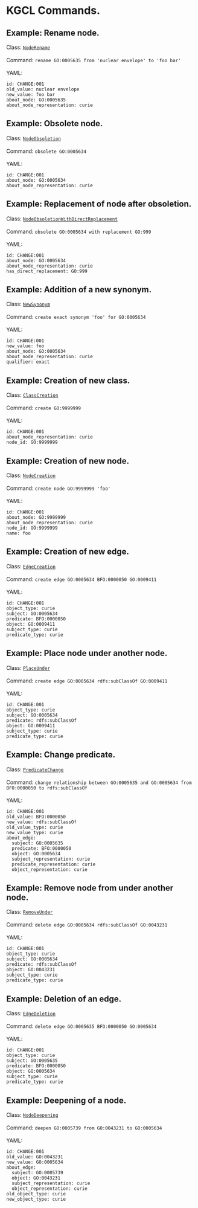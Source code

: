 # KGCL Commands.

## Example: Rename node.
Class: [`NodeRename`](https://w3id.org/kgcl/NodeRename) </br></br>Command: `rename GO:0005635 from 'nuclear envelope' to 'foo bar'`</br></br>YAML:
```
id: CHANGE:001
old_value: nuclear envelope
new_value: foo bar
about_node: GO:0005635
about_node_representation: curie

```
## Example: Obsolete node.
Class: [`NodeObsoletion`](https://w3id.org/kgcl/NodeObsoletion) </br></br>Command: `obsolete GO:0005634`</br></br>YAML:
```
id: CHANGE:001
about_node: GO:0005634
about_node_representation: curie

```
## Example: Replacement of node after obsoletion.
Class: [`NodeObsoletionWithDirectReplacement`](https://w3id.org/kgcl/NodeObsoletionWithDirectReplacement) </br></br>Command: `obsolete GO:0005634 with replacement GO:999`</br></br>YAML:
```
id: CHANGE:001
about_node: GO:0005634
about_node_representation: curie
has_direct_replacement: GO:999

```
## Example: Addition of a new synonym.
Class: [`NewSynonym`](https://w3id.org/kgcl/NewSynonym) </br></br>Command: `create exact synonym 'foo' for GO:0005634`</br></br>YAML:
```
id: CHANGE:001
new_value: foo
about_node: GO:0005634
about_node_representation: curie
qualifier: exact

```
## Example: Creation of new class.
Class: [`ClassCreation`](https://w3id.org/kgcl/ClassCreation) </br></br>Command: `create GO:9999999`</br></br>YAML:
```
id: CHANGE:001
about_node_representation: curie
node_id: GO:9999999

```
## Example: Creation of new node.
Class: [`NodeCreation`](https://w3id.org/kgcl/NodeCreation) </br></br>Command: `create node GO:9999999 'foo'`</br></br>YAML:
```
id: CHANGE:001
about_node: GO:9999999
about_node_representation: curie
node_id: GO:9999999
name: foo

```
## Example: Creation of new edge.
Class: [`EdgeCreation`](https://w3id.org/kgcl/EdgeCreation) </br></br>Command: `create edge GO:0005634 BFO:0000050 GO:0009411`</br></br>YAML:
```
id: CHANGE:001
object_type: curie
subject: GO:0005634
predicate: BFO:0000050
object: GO:0009411
subject_type: curie
predicate_type: curie

```
## Example: Place node under another node.
Class: [`PlaceUnder`](https://w3id.org/kgcl/PlaceUnder) </br></br>Command: `create edge GO:0005634 rdfs:subClassOf GO:0009411`</br></br>YAML:
```
id: CHANGE:001
object_type: curie
subject: GO:0005634
predicate: rdfs:subClassOf
object: GO:0009411
subject_type: curie
predicate_type: curie

```
## Example: Change predicate.
Class: [`PredicateChange`](https://w3id.org/kgcl/PredicateChange) </br></br>Command: `change relationship between GO:0005635 and GO:0005634 from BFO:0000050 to rdfs:subClassOf`</br></br>YAML:
```
id: CHANGE:001
old_value: BFO:0000050
new_value: rdfs:subClassOf
old_value_type: curie
new_value_type: curie
about_edge:
  subject: GO:0005635
  predicate: BFO:0000050
  object: GO:0005634
  subject_representation: curie
  predicate_representation: curie
  object_representation: curie

```
## Example: Remove node from under another node.
Class: [`RemoveUnder`](https://w3id.org/kgcl/RemoveUnder) </br></br>Command: `delete edge GO:0005634 rdfs:subClassOf GO:0043231`</br></br>YAML:
```
id: CHANGE:001
object_type: curie
subject: GO:0005634
predicate: rdfs:subClassOf
object: GO:0043231
subject_type: curie
predicate_type: curie

```
## Example: Deletion of an edge.
Class: [`EdgeDeletion`](https://w3id.org/kgcl/EdgeDeletion) </br></br>Command: `delete edge GO:0005635 BFO:0000050 GO:0005634`</br></br>YAML:
```
id: CHANGE:001
object_type: curie
subject: GO:0005635
predicate: BFO:0000050
object: GO:0005634
subject_type: curie
predicate_type: curie

```
## Example: Deepening of a node.
Class: [`NodeDeepening`](https://w3id.org/kgcl/NodeDeepening) </br></br>Command: `deepen GO:0005739 from GO:0043231 to GO:0005634`</br></br>YAML:
```
id: CHANGE:001
old_value: GO:0043231
new_value: GO:0005634
about_edge:
  subject: GO:0005739
  object: GO:0043231
  subject_representation: curie
  object_representation: curie
old_object_type: curie
new_object_type: curie

```
